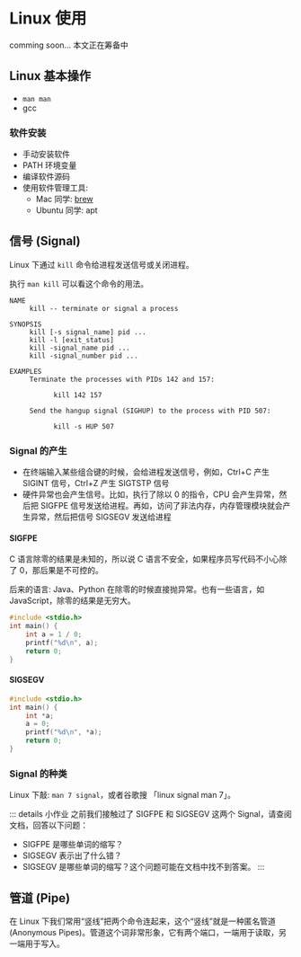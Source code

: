 # Linux 使用
comming soon...  本文正在筹备中

## Linux 基本操作

- `man man`
- gcc

### 软件安装
- 手动安装软件
- PATH 环境变量
- 编译软件源码
- 使用软件管理工具:
  - Mac 同学: [brew](https://brew.sh/)
  - Ubuntu 同学: apt

## 信号 (Signal)
Linux 下通过 `kill` 命令给进程发送信号或关闭进程。

执行 `man kill` 可以看这个命令的用法。

```plain
NAME
     kill -- terminate or signal a process

SYNOPSIS
     kill [-s signal_name] pid ...
     kill -l [exit_status]
     kill -signal_name pid ...
     kill -signal_number pid ...

EXAMPLES
     Terminate the processes with PIDs 142 and 157:

           kill 142 157

     Send the hangup signal (SIGHUP) to the process with PID 507:

           kill -s HUP 507
```

### Signal 的产生
- 在终端输入某些组合键的时候，会给进程发送信号，例如，Ctrl+C 产生 SIGINT 信号，Ctrl+Z 产生 SIGTSTP 信号
- 硬件异常也会产生信号。比如，执行了除以 0 的指令，CPU 会产生异常，然后把 SIGFPE 信号发送给进程。再如，访问了非法内存，内存管理模块就会产生异常，然后把信号 SIGSEGV 发送给进程

#### SIGFPE
C 语言除零的结果是未知的，所以说 C 语言不安全，如果程序员写代码不小心除了 0，那后果是不可控的。

后来的语言: Java、Python 在除零的时候直接抛异常。也有一些语言，如 JavaScript，除零的结果是无穷大。

```c
#include <stdio.h>
int main() {
    int a = 1 / 0;
    printf("%d\n", a);
    return 0;
}
```

#### SIGSEGV
```c
#include <stdio.h>
int main() {
    int *a;
    a = 0;
    printf("%d\n", *a);
    return 0;
}
```

### Signal 的种类
Linux 下敲: `man 7 signal`，或者谷歌搜 「linux signal man 7」。

::: details 小作业
之前我们接触过了 SIGFPE 和 SIGSEGV 这两个 Signal，请查阅文档，回答以下问题：
- SIGFPE 是哪些单词的缩写？
- SIGSEGV 表示出了什么错？
- SIGSEGV 是哪些单词的缩写？这个问题可能在文档中找不到答案。
:::

## 管道 (Pipe)

在 Linux 下我们常用“竖线”把两个命令连起来，这个“竖线”就是一种匿名管道 (Anonymous Pipes)。管道这个词非常形象，它有两个端口，一端用于读取，另一端用于写入。
